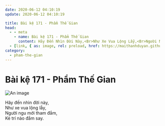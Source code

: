 ```yaml
---
date: 2020-06-12 04:10:19
update: 2020-06-12 04:10:19

title: Bài kệ 171 - Phẩm Thế Gian
head:
  - - meta
    - name: Bài kệ 171 - Phẩm Thế Gian
      content: Hãy Đến Nhìn Đời Này,<Br>Như Xe Vua Lộng Lẫy,<Br>Người Ngu Mới Tham Đắm,<Br>Kẻ Trí Nào Đắm Say.<Br>
  - [link, { as: image, rel: preload, href: https://maithanhduyan.github.io/kinh-phap-cu/img/pham-the-gian/pham-the-gian-171.jpg }]
category:
  - pham-the-gian
---
```


# Bài kệ 171 - Phẩm Thế Gian

![An image](/img/pham-the-gian/pham-the-gian-171.jpg)

Hãy đến nhìn đời này,<br>Như xe vua lộng lẫy,<br>Người ngu mới tham đắm,<br>Kẻ trí nào đắm say.<br>
